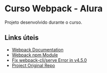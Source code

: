 # Curso Webpack - Alura

Projeto desenvolvido durante o curso.

## Links úteis

- [Webpack Documentation](https://webpack.js.org/guides/installation/)
- [Webpack npm Module](https://www.npmjs.com/package/webpack)
- [Fix webpack-cli/serve Error in v4.5.0](https://github.com/webpack/webpack-cli/issues/2990)
- [Project Original Repo](https://github.com/alura-cursos/webpack-alura-1)
